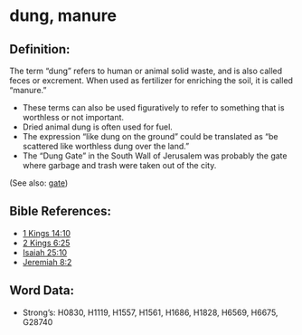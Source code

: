 # dung, manure

## Definition:

The term “dung” refers to human or animal solid waste, and is also called feces or excrement. When used as fertilizer for enriching the soil, it is called “manure.”

* These terms can also be used figuratively to refer to something that is worthless or not important.
* Dried animal dung is often used for fuel.
* The expression “like dung on the ground” could be translated as “be scattered like worthless dung over the land.”
* The “Dung Gate” in the South Wall of Jerusalem was probably the gate where garbage and trash were taken out of the city.

(See also: [gate](../other/gate.md))

## Bible References:

* [1 Kings 14:10](rc://en/tn/help/1ki/14/10)
* [2 Kings 6:25](rc://en/tn/help/2ki/06/25)
* [Isaiah 25:10](rc://en/tn/help/isa/25/10)
* [Jeremiah 8:2](rc://en/tn/help/jer/08/02)

## Word Data:

* Strong’s: H0830, H1119, H1557, H1561, H1686, H1828, H6569, H6675, G28740
